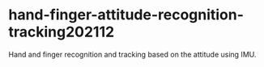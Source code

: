 # hand-finger-attitude-recognition-tracking202112
Hand and finger recognition and tracking based on the attitude using IMU.
